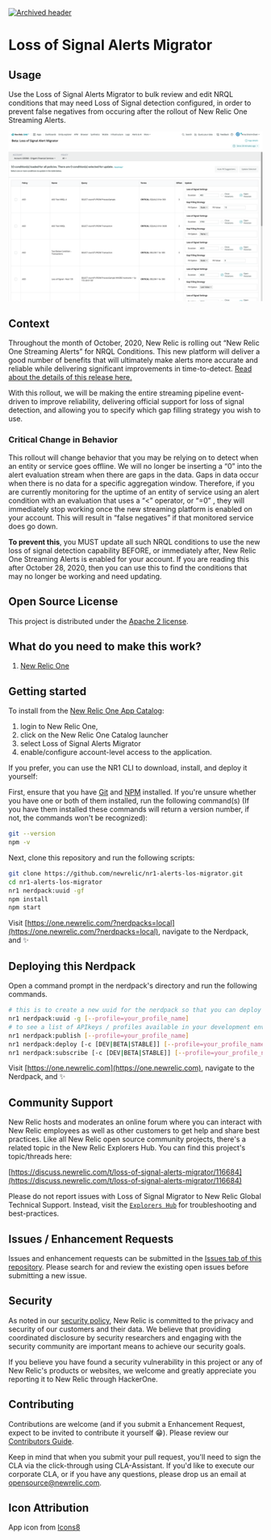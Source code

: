 [![Archived header](https://github.com/newrelic/opensource-website/raw/master/src/images/categories/Archived.png)](https://opensource.newrelic.com/oss-category/#archived)

# Loss of Signal Alerts Migrator

## Usage

Use the Loss of Signal Alerts Migrator to bulk review and edit NRQL conditions that may need Loss of Signal detection configured, in order to prevent false negatives from occuring after the rollout of New Relic One Streaming Alerts.

![Screenshot #1](catalog/screenshots/screenshot_01.png)

## Context
Throughout the month of October, 2020, New Relic is rolling out “New Relic One Streaming Alerts” for NRQL Conditions. This new platform will deliver a good number of benefits that will ultimately make alerts more accurate and reliable while delivering significant improvements in time-to-detect.  [Read about the details of this release here.](https://discuss.newrelic.com/t/announcing-new-relic-one-streaming-alerts-for-nrql-conditions/115361)

With this rollout, we will be making the entire streaming pipeline event-driven to improve reliability,  delivering official support for loss of signal detection, and allowing you to specify which gap filling strategy you wish to use.

### Critical Change in Behavior
This rollout will change behavior that you may be relying on to detect when an entity or service goes offline.  We will no longer be inserting a “0” into the alert evaluation stream when there are gaps in the data.  Gaps in data occur when there is no data for a specific aggregation window.  Therefore, if you are currently monitoring for the uptime of an entity of service using an alert condition with an evaluation that uses a “<” operator, or  “=0” , they will immediately stop working once the new streaming platform is enabled on your account.  This will result in “false negatives” if that monitored service does go down.

__To prevent this__, you MUST update all such NRQL conditions to use the new loss of signal detection capability BEFORE, or immediately after, New Relic One Streaming Alerts is enabled for your account.  If you are reading this after October 28, 2020, then you can use this to find the conditions that may no longer be working and need updating.


## Open Source License

This project is distributed under the [Apache 2 license](LICENSE).

## What do you need to make this work?

1. [New Relic One](https://newrelic.com/platform)

## Getting started

To install from the [New Relic One App Catalog](https://opensource.newrelic.com/nerdpacks/):
1. login to New Relic One,
2. click on the New Relic One Catalog launcher
3. select Loss of Signal Alerts Migrator
4. enable/configure account-level access to the application.

If you prefer, you can use the NR1 CLI to download, install, and deploy it yourself:

First, ensure that you have [Git](https://git-scm.com/book/en/v2/Getting-Started-Installing-Git) and [NPM](https://www.npmjs.com/get-npm) installed. If you're unsure whether you have one or both of them installed, run the following command(s) (If you have them installed these commands will return a version number, if not, the commands won't be recognized):

```bash
git --version
npm -v
```

Next, clone this repository and run the following scripts:

```bash
git clone https://github.com/newrelic/nr1-alerts-los-migrator.git
cd nr1-alerts-los-migrator
nr1 nerdpack:uuid -gf
npm install
npm start
```

Visit [https://one.newrelic.com/?nerdpacks=local](https://one.newrelic.com/?nerdpacks=local), navigate to the Nerdpack, and :sparkles:

## Deploying this Nerdpack

Open a command prompt in the nerdpack's directory and run the following commands.

```bash
# this is to create a new uuid for the nerdpack so that you can deploy it to your account
nr1 nerdpack:uuid -g [--profile=your_profile_name]
# to see a list of APIkeys / profiles available in your development environment, run nr1 credentials:list
nr1 nerdpack:publish [--profile=your_profile_name]
nr1 nerdpack:deploy [-c [DEV|BETA|STABLE]] [--profile=your_profile_name]
nr1 nerdpack:subscribe [-c [DEV|BETA|STABLE]] [--profile=your_profile_name]
```

Visit [https://one.newrelic.com](https://one.newrelic.com), navigate to the Nerdpack, and :sparkles:

## Community Support

New Relic hosts and moderates an online forum where you can interact with New Relic employees as well as other customers to get help and share best practices. Like all New Relic open source community projects, there's a related topic in the New Relic Explorers Hub. You can find this project's topic/threads here:

[https://discuss.newrelic.com/t/loss-of-signal-alerts-migrator/116684](https://discuss.newrelic.com/t/loss-of-signal-alerts-migrator/116684)

Please do not report issues with Loss of Signal Migrator to New Relic Global Technical Support. Instead, visit the [`Explorers Hub`](https://discuss.newrelic.com/t/loss-of-signal-alerts-migrator/116684) for troubleshooting and best-practices.

## Issues / Enhancement Requests

Issues and enhancement requests can be submitted in the [Issues tab of this repository](https://github.com/newrelic/nr1-alerts-los-migrator/issues). Please search for and review the existing open issues before submitting a new issue.

## Security

As noted in our [security policy](https://github.com/newrelic/nr1-alerts-los-migrator/security), New Relic is committed to the privacy and security of our customers and their data. We believe that providing coordinated disclosure by security researchers and engaging with the security community are important means to achieve our security goals.

If you believe you have found a security vulnerability in this project or any of New Relic's products or websites, we welcome and greatly appreciate you reporting it to New Relic through HackerOne.

## Contributing

Contributions are welcome (and if you submit a Enhancement Request, expect to be invited to contribute it yourself :grin:). Please review our [Contributors Guide](https://github.com/newrelic/nr1-alerts-los-migrator/blob/main/CONTRIBUTING.md).

Keep in mind that when you submit your pull request, you'll need to sign the CLA via the click-through using CLA-Assistant. If you'd like to execute our corporate CLA, or if you have any questions, please drop us an email at opensource@newrelic.com.

## Icon Attribution
App icon from <a href="https://www.icons8.com/" title="Icons8">Icons8</a>
